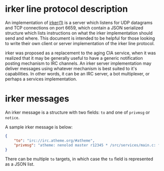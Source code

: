 irker line protocol description
===============================

An implementation of [irker(1)][irker] is a server which listens for UDP datagrams and TCP connections
on port 6659, which contain a JSON serialized structure which lists instructions on what the irker
implementation should send and where.  This document is intended to be helpful for those looking to
write their own client or server implementation of the irker line protocol.

irker was proposed as a replacement to the aging CIA service, when it was realized that it may be
generally useful to have a generic notification posting mechanism to IRC channels.  An irker server
implementation may deliver messages using whatever mechanism is best suited to it's capabilities.
In other words, it can be an IRC server, a bot multiplexer, or perhaps a services implementation.

[irker]: http://www.catb.org/~esr/irker/irker.html

irker messages
==============

An irker message is a structure with two fields: `to` and one of `privmsg` or `notice`.

A sample irker message is below:

```JSON
{
	"to": "irc://irc.atheme.org/#atheme",
	"privmsg": "atheme: nenolod master r12345 * /src/services/main.c: fixed the desplunking bug"
}
```

There can be multiple `to` targets, in which case the `to` field is represented as a JSON list.

